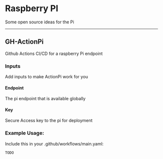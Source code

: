 # Raspberry PI
Some open source ideas for the Pi

<hr>

## GH-ActionPi
Github Actions CI/CD for a raspberry Pi endpoint

### Inputs

Add inputs to make ActionPi work for you

#### Endpoint

The pi endpoint that is available globally

#### Key

Secure Access key to the pi for deployment

### Example Usage:

Include this in your .github/workflows/main.yaml:

```
TODO
```





